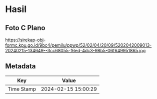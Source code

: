 # Hasil

## Foto C Plano

https://sirekap-obj-formc.kpu.go.id/9bc4/pemilu/ppwp/52/02/04/20/09/5202042009013-20240215-134649--3cc68055-f6ed-4dc3-98b5-06f649951865.jpg


## Metadata

| Key        | Value               |
| ---------- | ------------------- |
| Time Stamp | 2024-02-15 15:00:29 |



